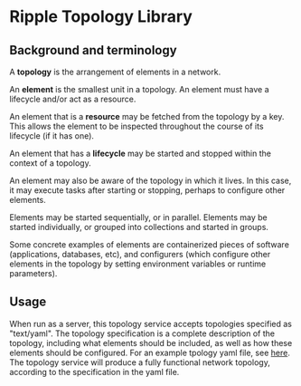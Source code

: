 # Ripple Topology Library

## Background and terminology
A **topology** is the arrangement of elements in a network.

An **element** is the smallest unit in a topology. An element must have a lifecycle and/or act as a resource.

An element that is a **resource** may be fetched from the topology by a key. This allows the element
to be inspected throughout the course of its lifecycle (if it has one).

An element that has a **lifecycle** may be started and stopped within the context of a topology.

An element may also be aware of the topology in which it lives. In this case, it may execute tasks
after starting or stopping, perhaps to configure other elements.

Elements may be started sequentially, or in parallel. Elements may be started individually, or grouped
into collections and started in groups.

Some concrete examples of elements are containerized pieces of software (applications, databases, etc),
and configurers (which configure other elements in the topology by setting environment variables
or runtime parameters).

## Usage
When run as a server, this topology service accepts topologies specified as "text/yaml". The topology
specification is a complete description of the topology, including what elements should be included,
as well as how these elements should be configured. For an example tpology yaml file, see
[here](ripple-topology-elements-nomad/src/test/resources/topology-sf-ny.yaml). The topology service will produce a fully functional network topology,
according to the specification in the yaml file.